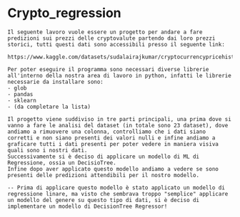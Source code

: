 # Crypto_regression
    Il seguente lavoro vuole essere un progetto per andare a fare predizioni sui prezzi delle cryptovalute partendo dai loro prezzi storici, tutti questi dati sono accessibili presso il seguente link: 
        https://www.kaggle.com/datasets/sudalairajkumar/cryptocurrencypricehistory

    Per poter eseguire il programma sono necessari diverse librerie all'interno della nostra area di lavoro in python, infatti le librerie necessarie da installare sono:
    - glob
    - pandas
    - sklearn
    - (da completare la lista)

    Il progetto viene suddiviso in tre parti principali, una prima dove si vanno a fare le analisi del dataset (in totale sono 23 dataset), dove andiamo a rimuovere una colonna, controlliamo che i dati siano corretti e non siano presenti dei valori nulli e infine andiamo a graficare tutti i dati presenti per poter vedere in maniera visiva quali sono i nostri dati.
    Successivamente si è deciso di applicare un modello di ML di Regressione, ossia un DecisioTree.
    Infine dopo aver applicato questo modello andiamo a vedere se sono presenti delle predizioni attendibili per il nostro modello.

    -- Prima di applicare questo modello è stato applicato un modello di regressione linare, ma visto che sembrava troppo "semplice" applicare un modello del genere su questo tipo di dati, si è deciso di implementare un modello di DecisionTree Regressor!
